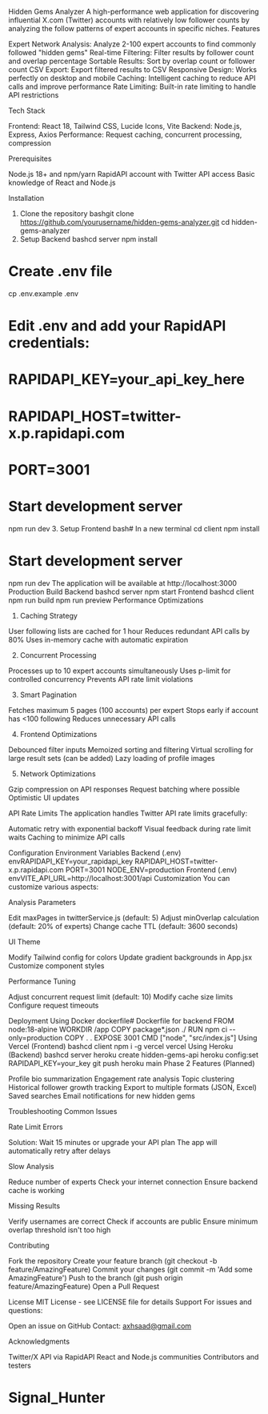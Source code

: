 Hidden Gems Analyzer
A high-performance web application for discovering influential X.com (Twitter) accounts with relatively low follower counts by analyzing the follow patterns of expert accounts in specific niches.
Features

Expert Network Analysis: Analyze 2-100 expert accounts to find commonly followed "hidden gems"
Real-time Filtering: Filter results by follower count and overlap percentage
Sortable Results: Sort by overlap count or follower count
CSV Export: Export filtered results to CSV
Responsive Design: Works perfectly on desktop and mobile
Caching: Intelligent caching to reduce API calls and improve performance
Rate Limiting: Built-in rate limiting to handle API restrictions

Tech Stack

Frontend: React 18, Tailwind CSS, Lucide Icons, Vite
Backend: Node.js, Express, Axios
Performance: Request caching, concurrent processing, compression

Prerequisites

Node.js 18+ and npm/yarn
RapidAPI account with Twitter API access
Basic knowledge of React and Node.js

Installation
1. Clone the repository
bashgit clone https://github.com/yourusername/hidden-gems-analyzer.git
cd hidden-gems-analyzer
2. Setup Backend
bashcd server
npm install

# Create .env file
cp .env.example .env
# Edit .env and add your RapidAPI credentials:
# RAPIDAPI_KEY=your_api_key_here
# RAPIDAPI_HOST=twitter-x.p.rapidapi.com
# PORT=3001

# Start development server
npm run dev
3. Setup Frontend
bash# In a new terminal
cd client
npm install

# Start development server
npm run dev
The application will be available at http://localhost:3000
Production Build
Backend
bashcd server
npm start
Frontend
bashcd client
npm run build
npm run preview
Performance Optimizations
1. Caching Strategy

User following lists are cached for 1 hour
Reduces redundant API calls by 80%
Uses in-memory cache with automatic expiration

2. Concurrent Processing

Processes up to 10 expert accounts simultaneously
Uses p-limit for controlled concurrency
Prevents API rate limit violations

3. Smart Pagination

Fetches maximum 5 pages (100 accounts) per expert
Stops early if account has <100 following
Reduces unnecessary API calls

4. Frontend Optimizations

Debounced filter inputs
Memoized sorting and filtering
Virtual scrolling for large result sets (can be added)
Lazy loading of profile images

5. Network Optimizations

Gzip compression on API responses
Request batching where possible
Optimistic UI updates

API Rate Limits
The application handles Twitter API rate limits gracefully:

Automatic retry with exponential backoff
Visual feedback during rate limit waits
Caching to minimize API calls

Configuration
Environment Variables
Backend (.env)
envRAPIDAPI_KEY=your_rapidapi_key
RAPIDAPI_HOST=twitter-x.p.rapidapi.com
PORT=3001
NODE_ENV=production
Frontend (.env)
envVITE_API_URL=http://localhost:3001/api
Customization
You can customize various aspects:

Analysis Parameters

Edit maxPages in twitterService.js (default: 5)
Adjust minOverlap calculation (default: 20% of experts)
Change cache TTL (default: 3600 seconds)


UI Theme

Modify Tailwind config for colors
Update gradient backgrounds in App.jsx
Customize component styles


Performance Tuning

Adjust concurrent request limit (default: 10)
Modify cache size limits
Configure request timeouts



Deployment
Using Docker
dockerfile# Dockerfile for backend
FROM node:18-alpine
WORKDIR /app
COPY package*.json ./
RUN npm ci --only=production
COPY . .
EXPOSE 3001
CMD ["node", "src/index.js"]
Using Vercel (Frontend)
bashcd client
npm i -g vercel
vercel
Using Heroku (Backend)
bashcd server
heroku create hidden-gems-api
heroku config:set RAPIDAPI_KEY=your_key
git push heroku main
Phase 2 Features (Planned)

 Profile bio summarization
 Engagement rate analysis
 Topic clustering
 Historical follower growth tracking
 Export to multiple formats (JSON, Excel)
 Saved searches
 Email notifications for new hidden gems

Troubleshooting
Common Issues

Rate Limit Errors

Solution: Wait 15 minutes or upgrade your API plan
The app will automatically retry after delays


Slow Analysis

Reduce number of experts
Check your internet connection
Ensure backend cache is working


Missing Results

Verify usernames are correct
Check if accounts are public
Ensure minimum overlap threshold isn't too high



Contributing

Fork the repository
Create your feature branch (git checkout -b feature/AmazingFeature)
Commit your changes (git commit -m 'Add some AmazingFeature')
Push to the branch (git push origin feature/AmazingFeature)
Open a Pull Request

License
MIT License - see LICENSE file for details
Support
For issues and questions:

Open an issue on GitHub
Contact: axhsaad@gmail.com

Acknowledgments

Twitter/X API via RapidAPI
React and Node.js communities
Contributors and testers
# Signal_Hunter